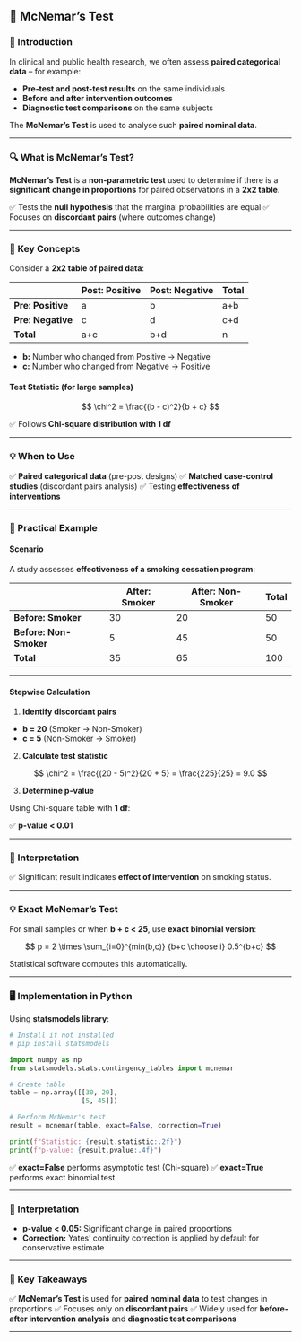 ## **🧬 McNemar’s Test**

### **📖 Introduction**

In clinical and public health research, we often assess **paired categorical data** – for example:

* **Pre-test and post-test results** on the same individuals
* **Before and after intervention outcomes**
* **Diagnostic test comparisons** on the same subjects

The **McNemar’s Test** is used to analyse such **paired nominal data**.

---

### **🔍 What is McNemar’s Test?**

**McNemar’s Test** is a **non-parametric test** used to determine if there is a **significant change in proportions** for paired observations in a **2x2 table**.

✅ Tests the **null hypothesis** that the marginal probabilities are equal
✅ Focuses on **discordant pairs** (where outcomes change)

---

### **📝 Key Concepts**

Consider a **2x2 table of paired data**:

|                   | **Post: Positive** | **Post: Negative** | **Total** |
| ----------------- | ------------------ | ------------------ | --------- |
| **Pre: Positive** | a                  | b                  | a+b       |
| **Pre: Negative** | c                  | d                  | c+d       |
| **Total**         | a+c                | b+d                | n         |

* **b:** Number who changed from Positive → Negative
* **c:** Number who changed from Negative → Positive

#### **Test Statistic (for large samples)**

$$
\chi^2 = \frac{(b - c)^2}{b + c}
$$

✅ Follows **Chi-square distribution with 1 df**

---

### **💡 When to Use**

✅ **Paired categorical data** (pre-post designs)
✅ **Matched case-control studies** (discordant pairs analysis)
✅ Testing **effectiveness of interventions**

---

### **🔬 Practical Example**

#### **Scenario**

A study assesses **effectiveness of a smoking cessation program**:

|                        | **After: Smoker** | **After: Non-Smoker** | **Total** |
| ---------------------- | ----------------- | --------------------- | --------- |
| **Before: Smoker**     | 30                | 20                    | 50        |
| **Before: Non-Smoker** | 5                 | 45                    | 50        |
| **Total**              | 35                | 65                    | 100       |

---

#### **Stepwise Calculation**

1. **Identify discordant pairs**

* **b = 20** (Smoker → Non-Smoker)
* **c = 5** (Non-Smoker → Smoker)

2. **Calculate test statistic**

$$
\chi^2 = \frac{(20 - 5)^2}{20 + 5}
= \frac{225}{25}
= 9.0
$$

3. **Determine p-value**

Using Chi-square table with **1 df**:

✅ **p-value < 0.01**

---

### **📝 Interpretation**

✅ Significant result indicates **effect of intervention** on smoking status.

---

### **💡 Exact McNemar’s Test**

For small samples or when **b + c < 25**, use **exact binomial version**:

$$
p = 2 \times \sum_{i=0}^{min(b,c)} {b+c \choose i} 0.5^{b+c}
$$

Statistical software computes this automatically.

---

### **🖥️ Implementation in Python**

Using **statsmodels library**:

```python
# Install if not installed
# pip install statsmodels

import numpy as np
from statsmodels.stats.contingency_tables import mcnemar

# Create table
table = np.array([[30, 20],
                  [5, 45]])

# Perform McNemar's test
result = mcnemar(table, exact=False, correction=True)

print(f"Statistic: {result.statistic:.2f}")
print(f"p-value: {result.pvalue:.4f}")
```

✅ **exact=False** performs asymptotic test (Chi-square)
✅ **exact=True** performs exact binomial test

---

### **🔑 Interpretation**

* **p-value < 0.05:** Significant change in paired proportions
* **Correction:** Yates’ continuity correction is applied by default for conservative estimate

---

### **🎯 Key Takeaways**

✅ **McNemar’s Test** is used for **paired nominal data** to test changes in proportions
✅ Focuses only on **discordant pairs**
✅ Widely used for **before-after intervention analysis** and **diagnostic test comparisons**

---
